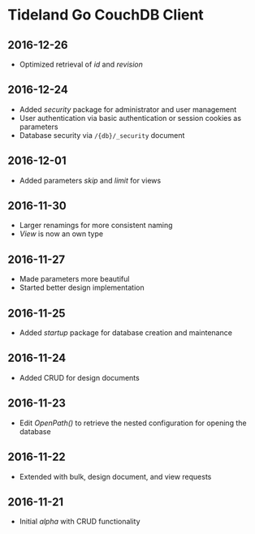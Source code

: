 # Tideland Go CouchDB Client

## 2016-12-26

- Optimized retrieval of *id* and *revision*

## 2016-12-24

- Added *security* package for administrator and user management
- User authentication via basic authentication or session cookies as parameters
- Database security via `/{db}/_security` document

## 2016-12-01

- Added parameters *skip* and *limit* for views

## 2016-11-30

- Larger renamings for more consistent naming
- *View* is now an own type

## 2016-11-27

- Made parameters more beautiful
- Started better design implementation

## 2016-11-25

- Added *startup* package for database creation and
  maintenance

## 2016-11-24

- Added CRUD for design documents

## 2016-11-23

- Edit *OpenPath()* to retrieve the nested configuration for
  opening the database

## 2016-11-22

- Extended with bulk, design document, and view requests

## 2016-11-21

- Initial *alpha* with CRUD functionality
